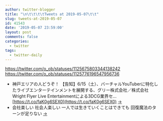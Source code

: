 ```yaml
---
author: twitter-blogger
title: "\n\t\t\t\tTweets at 2019-05-07\t\t"
slug: tweets-at-2019-05-07
id: 41543
date: '2019-05-07 23:59:00'
layout: post
comments: false
categories:
  - twitter
tags:
  - twitter-daily
---
```


https://twitter.com/o_ob/statuses/1125675803344138242 https://twitter.com/o_ob/statuses/1125776196547956736  

*   神戸エリアの人どうぞ！ 【告知】6/15（土）、バーチャルYouTuberに特化したライブエンターテインメントを展開する、グリー株式会社／株式会社Wright Flyer Live Entertainmentによる3DCG業界セ… [https://t.co/faK0g6SEX0](https://t.co/faK0g6SEX0) [->](https://twitter.com/o_ob/statuses/1125675803344138242)
*   会社楽しい 社会人楽しい 一人では生きていくことはできても 回復魔法のターンが足りない [->](https://twitter.com/o_ob/statuses/1125776196547956736)